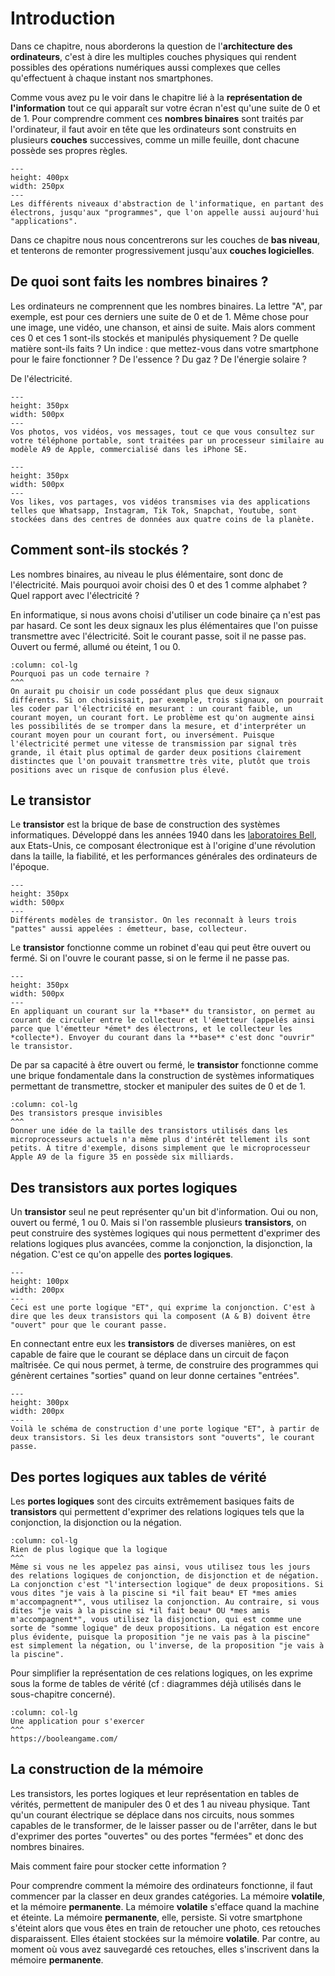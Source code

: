 # Introduction

Dans ce chapitre, nous aborderons la question de l'**architecture des ordinateurs**, c'est à dire les multiples couches physiques qui rendent possibles des opérations numériques aussi complexes que celles qu'effectuent à chaque instant nos smartphones. 

Comme vous avez pu le voir dans le chapitre lié à la **représentation de l'information** tout ce qui apparaît sur votre écran n'est qu'une suite de 0 et de 1. Pour comprendre comment ces **nombres binaires** sont traités par l'ordinateur, il faut avoir en tête que les ordinateurs sont construits en plusieurs **couches** successives, comme un mille feuille, dont chacune possède ses propres règles. 

```{figure} media/abstractionlight.png
---
height: 400px
width: 250px
---
Les différents niveaux d'abstraction de l'informatique, en partant des électrons, jusqu'aux "programmes", que l'on appelle aussi aujourd'hui "applications". 
```
Dans ce chapitre nous nous concentrerons sur les couches de **bas niveau**, et tenterons de remonter progressivement jusqu'aux **couches logicielles**. 


## De quoi sont faits les nombres binaires ? 

Les ordinateurs ne comprennent que les nombres binaires. La lettre "A", par exemple, est pour ces derniers une suite de 0 et de 1. Même chose pour une image, une vidéo, une chanson, et ainsi de suite. Mais alors comment ces 0 et ces 1 sont-ils stockés et manipulés physiquement ? De quelle matière sont-ils faits ? Un indice : que mettez-vous dans votre smartphone pour le faire fonctionner ? De l'essence ? Du gaz ? De l'énergie solaire ? 

De l'électricité.

```{figure} media/iphonecpu.jpeg
---
height: 350px
width: 500px
---
Vos photos, vos vidéos, vos messages, tout ce que vous consultez sur votre téléphone portable, sont traitées par un processeur similaire au modèle A9 de Apple, commercialisé dans les iPhone SE. 
```

```{figure} media/datacenter.jpeg
---
height: 350px
width: 500px
---
Vos likes, vos partages, vos vidéos transmises via des applications telles que Whatsapp, Instagram, Tik Tok, Snapchat, Youtube, sont stockées dans des centres de données aux quatre coins de la planète. 
```

## Comment sont-ils stockés ? 

Les nombres binaires, au niveau le plus élémentaire, sont donc de l'électricité. Mais pourquoi avoir choisi des 0 et des 1 comme alphabet ? Quel rapport avec l'électricité ? 

En informatique, si nous avons choisi d'utiliser un code binaire ça n'est pas par hasard. Ce sont les deux signaux les plus élémentaires que l'on puisse transmettre avec l'électricité. Soit le courant passe, soit il ne passe pas. Ouvert ou fermé, allumé ou éteint, 1 ou 0. 

```{panels}
:column: col-lg
Pourquoi pas un code ternaire ? 
^^^
On aurait pu choisir un code possédant plus que deux signaux différents. Si on choisissait, par exemple, trois signaux, on pourrait les coder par l'électricité en mesurant : un courant faible, un courant moyen, un courant fort. Le problème est qu'on augmente ainsi les possibilités de se tromper dans la mesure, et d'interpréter un courant moyen pour un courant fort, ou inversément. Puisque l'électricité permet une vitesse de transmission par signal très grande, il était plus optimal de garder deux positions clairement distinctes que l'on pouvait transmettre très vite, plutôt que trois positions avec un risque de confusion plus élevé. 
```

## Le transistor

Le **transistor** est la brique de base de construction des systèmes informatiques. Développé dans les années 1940 dans les [laboratoires Bell](https://fr.wikipedia.org/wiki/Laboratoires_Bell), aux Etats-Unis, ce composant électronique est à l'origine d'une révolution dans la taille, la fiabilité, et les performances générales des ordinateurs de l'époque. 

```{figure} media/transistor.jpeg
---
height: 350px
width: 500px
---
Différents modèles de transistor. On les reconnaît à leurs trois "pattes" aussi appelées : émetteur, base, collecteur. 
```

Le **transistor** fonctionne comme un robinet d'eau qui peut être ouvert ou fermé. Si on l'ouvre le courant passe, si on le ferme il ne passe pas. 

```{figure} media/transistorgif.gif
---
height: 350px
width: 500px
---
En appliquant un courant sur la **base** du transistor, on permet au courant de circuler entre le collecteur et l'émetteur (appelés ainsi parce que l'émetteur *émet* des électrons, et le collecteur les *collecte*). Envoyer du courant dans la **base** c'est donc "ouvrir" le transistor. 
```

De par sa capacité à être ouvert ou fermé, le **transistor** fonctionne comme une brique fondamentale dans la construction de systèmes informatiques permettant de transmettre, stocker et manipuler des suites de 0 et de 1. 


```{panels}
:column: col-lg
Des transistors presque invisibles
^^^
Donner une idée de la taille des transistors utilisés dans les microprocesseurs actuels n'a même plus d'intérêt tellement ils sont petits. À titre d'exemple, disons simplement que le microprocesseur Apple A9 de la figure 35 en possède six milliards. 
```

## Des transistors aux portes logiques

Un **transistor** seul ne peut représenter qu'un bit d'information. Oui ou non, ouvert ou fermé, 1 ou 0. Mais si l'on rassemble plusieurs **transistors**, on peut construire des systèmes logiques qui nous permettent d'exprimer des relations logiques plus avancées, comme la conjonction, la disjonction, la négation. C'est ce qu'on appelle des **portes logiques**. 

```{figure} media/andgate.svg
---
height: 100px
width: 200px
---
Ceci est une porte logique "ET", qui exprime la conjonction. C'est à dire que les deux transistors qui la composent (A & B) doivent être "ouvert" pour que le courant passe. 
```
En connectant entre eux les **transistors** de diverses manières, on est capable de faire que le courant se déplace dans un circuit de façon maîtrisée. Ce qui nous permet, à terme, de construire des programmes qui génèrent certaines "sorties" quand on leur donne certaines "entrées". 

```{figure} media/andgatetransistor.png
---
height: 300px
width: 200px
---
Voilà le schéma de construction d'une porte logique "ET", à partir de deux transistors. Si les deux transistors sont "ouverts", le courant passe. 
```

## Des portes logiques aux tables de vérité

Les **portes logiques** sont des circuits extrêmement basiques faits de **transistors** qui permettent d'exprimer des relations logiques tels que la conjonction, la disjonction ou la négation. 

```{panels}
:column: col-lg
Rien de plus logique que la logique
^^^
Même si vous ne les appelez pas ainsi, vous utilisez tous les jours des relations logiques de conjonction, de disjonction et de négation. La conjonction c'est "l'intersection logique" de deux propositions. Si vous dites "je vais à la piscine si *il fait beau* ET *mes amies m'accompagnent*", vous utilisez la conjonction. Au contraire, si vous dites "je vais à la piscine si *il fait beau* OU *mes amis m'accompagnent*", vous utilisez la disjonction, qui est comme une sorte de "somme logique" de deux propositions. La négation est encore plus évidente, puisque la proposition "je ne vais pas à la piscine" est simplement la négation, ou l'inverse, de la proposition "je vais à la piscine". 
```

Pour simplifier la représentation de ces relations logiques, on les exprime sous la forme de tables de vérité (cf : diagrammes déjà utilisés dans le sous-chapitre concerné). 

```{panels}
:column: col-lg
Une application pour s'exercer
^^^
https://booleangame.com/
```

## La construction de la mémoire

Les transistors, les portes logiques et leur représentation en tables de vérités, permettent de manipuler des 0 et des 1 au niveau physique. Tant qu'un courant électrique se déplace dans nos circuits, nous sommes capables de le transformer, de le laisser passer ou de l'arrêter, dans le but d'exprimer des portes "ouvertes" ou des portes "fermées" et donc des nombres binaires.  

Mais comment faire pour stocker cette information ?

Pour comprendre comment la mémoire des ordinateurs fonctionne, il faut commencer par la classer en deux grandes catégories. La mémoire **volatile**, et la mémoire **permanente**. La mémoire **volatile** s'efface quand la machine et éteinte. La mémoire **permanente**, elle, persiste. Si votre smartphone s'éteint alors que vous êtes en train de retoucher une photo, ces retouches disparaissent. Elles étaient stockées sur la mémoire **volatile**. Par contre, au moment où vous avez sauvegardé ces retouches, elles s'inscrivent dans la mémoire **permanente**. 








